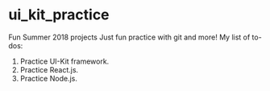 # ui_kit_practice
Fun Summer 2018 projects
Just fun practice with git and more!
My list of to-dos:

1.  Practice UI-Kit framework.
2.  Practice React.js.
3.  Practice Node.js.
